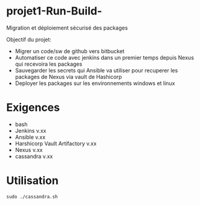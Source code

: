 # projet1-Run-Build-
Migration et déploiement sécurisé des packages

Objectif du projet: 

- Migrer un code/sw de github vers bitbucket 
- Automatiser ce code avec jenkins dans un premier temps depuis Nexus qui recevoira les packages 
- Sauvegarder les secrets qui Ansible va utiliser pour recuperer les packages de Nexus via vault de Hashicorp 
- Deployer les packages sur les environnements windows et linux

# Exigences
- bash
- Jenkins v.xx
- Ansible v.xx
- Harshicorp Vault Artifactory v.xx
- Nexus v.xx
- cassandra v.xx

# Utilisation
``` 
sudo ./cassandra.sh 
```
